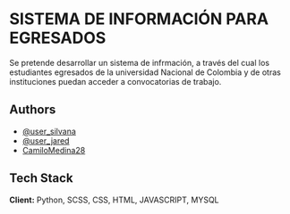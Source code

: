 
# SISTEMA DE INFORMACIÓN PARA EGRESADOS

Se pretende desarrollar un sistema de infrmación, a través del cual los estudiantes egresados de la universidad Nacional de Colombia y de otras instituciones puedan acceder a convocatorias de trabajo. 



## Authors

- [@user_silvana](https://www.github.com/user_silvana)
- [@user_jared](https://www.github.com/user_jared)
- [CamiloMedina28](https://www.github.com/CamiloMedina28)


## Tech Stack

**Client:** Python, SCSS, CSS, HTML, JAVASCRIPT, MYSQL



